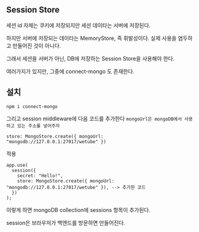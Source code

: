 ## Session Store

세션 id 자체는 쿠키에 저장되지만 세션 데이타는 서버에 저장된다.

하지만 서버에 저장되는 데이타는 MemoryStore, 즉 휘발성이다. 실제 사용을 염두하고 만들어진 것이 아니다.

그래서 세션을 서버가 아닌, DB에 저장하는 Session Store을 사용해야 한다.

여러가지가 있지만, 그중에 connect-mongo 도 존재한다.

## 설치

```
npm i connect-mongo
```

그리고 session middleware에 다음 코드를 추가한다 `mongoUrl은 mongoDB에서 사용하고 있는 주소를 넣어주자`

```
store: MongoStore.create({ mongoUrl: "mongodb://127.0.0.1:27017/wetube" })
```

적용

```
app.use(
  session({
    secret: "Hello!",
    store: MongoStore.create({ mongoUrl: "mongodb://127.0.0.1:27017/wetube" }), --> 추가한 코드
  })
);
```

이렇게 하면 mongoDB collection에 sessions 항목이 추가된다.

session은 브라우저가 백엔드를 방문하면 만들어진다.
